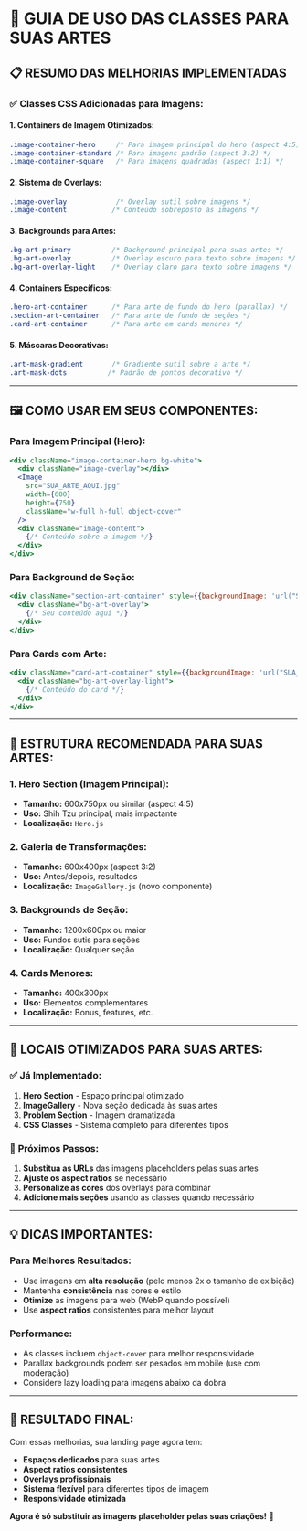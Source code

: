 # 🎨 GUIA DE USO DAS CLASSES PARA SUAS ARTES

## 📋 RESUMO DAS MELHORIAS IMPLEMENTADAS

### ✅ **Classes CSS Adicionadas para Imagens:**

#### **1. Containers de Imagem Otimizados:**
```css
.image-container-hero     /* Para imagem principal do hero (aspect 4:5) */
.image-container-standard /* Para imagens padrão (aspect 3:2) */
.image-container-square   /* Para imagens quadradas (aspect 1:1) */
```

#### **2. Sistema de Overlays:**
```css
.image-overlay            /* Overlay sutil sobre imagens */
.image-content           /* Conteúdo sobreposto às imagens */
```

#### **3. Backgrounds para Artes:**
```css
.bg-art-primary          /* Background principal para suas artes */
.bg-art-overlay          /* Overlay escuro para texto sobre imagens */
.bg-art-overlay-light    /* Overlay claro para texto sobre imagens */
```

#### **4. Containers Específicos:**
```css
.hero-art-container      /* Para arte de fundo do hero (parallax) */
.section-art-container   /* Para arte de fundo de seções */
.card-art-container      /* Para arte em cards menores */
```

#### **5. Máscaras Decorativas:**
```css
.art-mask-gradient       /* Gradiente sutil sobre a arte */
.art-mask-dots          /* Padrão de pontos decorativo */
```

---

## 🖼️ **COMO USAR EM SEUS COMPONENTES:**

### **Para Imagem Principal (Hero):**
```jsx
<div className="image-container-hero bg-white">
  <div className="image-overlay"></div>
  <Image 
    src="SUA_ARTE_AQUI.jpg"
    width={600}
    height={750}
    className="w-full h-full object-cover"
  />
  <div className="image-content">
    {/* Conteúdo sobre a imagem */}
  </div>
</div>
```

### **Para Background de Seção:**
```jsx
<div className="section-art-container" style={{backgroundImage: 'url("SUA_ARTE.jpg")'}}>
  <div className="bg-art-overlay">
    {/* Seu conteúdo aqui */}
  </div>
</div>
```

### **Para Cards com Arte:**
```jsx
<div className="card-art-container" style={{backgroundImage: 'url("SUA_ARTE.jpg")'}}>
  <div className="bg-art-overlay-light">
    {/* Conteúdo do card */}
  </div>
</div>
```

---

## 📁 **ESTRUTURA RECOMENDADA PARA SUAS ARTES:**

### **1. Hero Section (Imagem Principal):**
- **Tamanho:** 600x750px ou similar (aspect 4:5)
- **Uso:** Shih Tzu principal, mais impactante
- **Localização:** `Hero.js`

### **2. Galeria de Transformações:**
- **Tamanho:** 600x400px (aspect 3:2)
- **Uso:** Antes/depois, resultados
- **Localização:** `ImageGallery.js` (novo componente)

### **3. Backgrounds de Seção:**
- **Tamanho:** 1200x600px ou maior
- **Uso:** Fundos sutis para seções
- **Localização:** Qualquer seção

### **4. Cards Menores:**
- **Tamanho:** 400x300px
- **Uso:** Elementos complementares
- **Localização:** Bonus, features, etc.

---

## 🎯 **LOCAIS OTIMIZADOS PARA SUAS ARTES:**

### ✅ **Já Implementado:**
1. **Hero Section** - Espaço principal otimizado
2. **ImageGallery** - Nova seção dedicada às suas artes
3. **Problem Section** - Imagem dramatizada
4. **CSS Classes** - Sistema completo para diferentes tipos

### 🚀 **Próximos Passos:**
1. **Substitua as URLs** das imagens placeholders pelas suas artes
2. **Ajuste os aspect ratios** se necessário
3. **Personalize as cores** dos overlays para combinar
4. **Adicione mais seções** usando as classes quando necessário

---

## 💡 **DICAS IMPORTANTES:**

### **Para Melhores Resultados:**
- Use imagens em **alta resolução** (pelo menos 2x o tamanho de exibição)
- Mantenha **consistência** nas cores e estilo
- **Otimize** as imagens para web (WebP quando possível)
- Use **aspect ratios** consistentes para melhor layout

### **Performance:**
- As classes incluem `object-cover` para melhor responsividade
- Parallax backgrounds podem ser pesados em mobile (use com moderação)
- Considere lazy loading para imagens abaixo da dobra

---

## 🎨 **RESULTADO FINAL:**
Com essas melhorias, sua landing page agora tem:
- **Espaços dedicados** para suas artes
- **Aspect ratios consistentes**
- **Overlays profissionais**
- **Sistema flexível** para diferentes tipos de imagem
- **Responsividade otimizada**

**Agora é só substituir as imagens placeholder pelas suas criações! 🚀**
